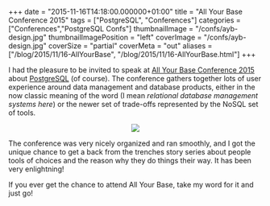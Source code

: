 +++
date = "2015-11-16T14:18:00.000000+01:00"
title = "All Your Base Conference 2015"
tags = ["PostgreSQL", "Conferences"]
categories = ["Conferences","PostgreSQL Confs"]
thumbnailImage = "/confs/ayb-design.jpg"
thumbnailImagePosition = "left"
coverImage = "/confs/ayb-design.jpg"
coverSize = "partial"
coverMeta = "out"
aliases = ["/blog/2015/11/16-AllYourBase",
           "/blog/2015/11/16-AllYourBase.html"]
+++

I had the pleasure to be invited to speak at 
[All Your Base Conference 2015](http://allyourbaseconf.com/2015/speakers#dimitri-fontaine)
about 
[PostgreSQL](http://www.postgresql.org) (of course). The conference gathers together lots of user
experience around data management and database products, either in the now
classic meaning of the word (I mean 
*relational database management systems
here*) or the newer set of trade-offs represented by the NoSQL set of tools.

<!--more-->

<center>
<div class="figure dim-margin">
  <a href="/images/confs/AllYourBaseConf2015.pdf">
    <img src="/img/old/AllYourBaseConf2015.png">
  </a>
</div>
</center>

The conference was very nicely organized and ran smoothly, and I got the
unique chance to get a back from the trenches story series about people
tools of choices and the reason why they do things their way. It has been
very enlightning!

If you ever get the chance to attend All Your Base, take my word for it and
just go!
